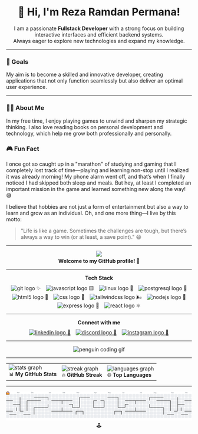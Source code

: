 <h1 align="center">👋 Hi, I'm Reza Ramdan Permana!</h1>

<p align="center">
  I am a passionate <b>Fullstack Developer</b> with a strong focus on building interactive interfaces and efficient backend systems.<br>
  Always eager to explore new technologies and expand my knowledge.
</p>

---

### 🎯 Goals
My aim is to become a skilled and innovative developer, creating applications that not only function seamlessly but also deliver an optimal user experience.

---

### 🧑‍💻 About Me
In my free time, I enjoy playing games to unwind and sharpen my strategic thinking. I also love reading books on personal development and technology, which help me grow both professionally and personally.

### 🎮 Fun Fact
I once got so caught up in a "marathon" of studying and gaming that I completely lost track of time—playing and learning non-stop until I realized it was already morning! My phone alarm went off, and that’s when I finally noticed I had skipped both sleep and meals. But hey, at least I completed an important mission in the game and learned something new along the way! 😅

I believe that hobbies are not just a form of entertainment but also a way to learn and grow as an individual. Oh, and one more thing—I live by this motto:

> "Life is like a game. Sometimes the challenges are tough, but there’s always a way to win (or at least, a save point)." 😄

---

<div align="center">
  <img src="https://visitor-badge.laobi.icu/badge?page_id=RezaR2P.RezaR2P&"  />
  <br/>
  <b>Welcome to my GitHub profile! 🚀</b>
</div>

---

<div align="center">
  <b>Tech Stack</b><br>
  <span style="display:block; height:10px;"></span>
  <span style="display:inline-block; margin:0 5px;">
    <img src="https://cdn.jsdelivr.net/gh/devicons/devicon/icons/git/git-original.svg" height="40" alt="git logo" /> ✨
  </span>
  <span style="display:inline-block; margin:0 5px;">
    <img src="https://cdn.jsdelivr.net/gh/devicons/devicon/icons/javascript/javascript-original.svg" height="40" alt="javascript logo" /> 🟨
  </span>
  <span style="display:inline-block; margin:0 5px;">
    <img src="https://cdn.jsdelivr.net/gh/devicons/devicon/icons/linux/linux-original.svg" height="40" alt="linux logo" /> 🐧
  </span>
  <span style="display:inline-block; margin:0 5px;">
    <img src="https://cdn.jsdelivr.net/gh/devicons/devicon/icons/postgresql/postgresql-original.svg" height="40" alt="postgresql logo" /> 🐘
  </span>
  <span style="display:inline-block; margin:0 5px;">
    <img src="https://cdn.simpleicons.org/html5/E34F26" height="40" alt="html5 logo" /> 🔶
  </span>
  <span style="display:inline-block; margin:0 5px;">
    <img src="https://skillicons.dev/icons?i=css" height="40" alt="css logo" /> 🎨
  </span>
  <span style="display:inline-block; margin:0 5px;">
    <img src="https://skillicons.dev/icons?i=tailwind" height="40" alt="tailwindcss logo" /> 🌬️
  </span>
  <span style="display:inline-block; margin:0 5px;">
    <img src="https://skillicons.dev/icons?i=nodejs" height="40" alt="nodejs logo" /> 🌳
  </span>
  <span style="display:inline-block; margin:0 5px;">
    <img src="https://skillicons.dev/icons?i=express" height="40" alt="express logo" /> 🚂
  </span>
  <span style="display:inline-block; margin:0 5px;">
    <img src="https://cdn.simpleicons.org/react/61DAFB" height="40" alt="react logo" /> ⚛️
  </span>
</div>

---

<div align="center">
  <b>Connect with me</b><br>
  <span style="display:block; height:10px;"></span>
  <a href="https://www.linkedin.com/in/reza-ramdan-permana-45b310222/" target="_blank" style="display:inline-block; margin:0 5px;">
    <img src="https://img.shields.io/static/v1?message=LinkedIn&logo=linkedin&label=&color=0077B5&logoColor=white&labelColor=&style=for-the-badge" height="25" alt="linkedin logo"  /> 💼
  </a>
  <a href="https://discordapp.com/users/980657950517514321" target="_blank" style="display:inline-block; margin:0 5px;">
    <img src="https://img.shields.io/static/v1?message=Discord&logo=discord&label=&color=7289DA&logoColor=white&labelColor=&style=for-the-badge" height="25" alt="discord logo"  /> 💬
  </a>
  <a href="https://www.instagram.com/sjhdskd/" target="_blank" style="display:inline-block; margin:0 5px;">
    <img src="https://img.shields.io/static/v1?message=Instagram&logo=instagram&label=&color=E4405F&logoColor=white&labelColor=&style=for-the-badge" height="25" alt="instagram logo"  /> 📸
  </a>
</div>

---

<div align="center">
  <img src="https://media1.giphy.com/media/v1.Y2lkPTc5MGI3NjExbXFjams0Z3B1NnB5YXZrYmk3bm03NDd1d3E1NjE0ZjF4YjhwdW95cSZlcD12MV9pbnRlcm5hbF9naWZfYnlfaWQmY3Q9Zw/QDjpIL6oNCVZ4qzGs7/giphy.gif" height="200" alt="penguin coding gif" />
</div>

---

<div align="center">
  <table>
    <tr>
      <td>
        <img src="https://github-readme-stats.vercel.app/api?username=RezaR2P&hide_title=false&hide_rank=false&show_icons=true&include_all_commits=true&count_private=true&disable_animations=false&theme=dracula&locale=en&hide_border=false&order=1" height="150" alt="stats graph"  />
        <br/>📊 <b>My GitHub Stats</b>
      </td>
      <td>
        <img src="https://streak-stats.demolab.com?user=RezaR2P&locale=en&mode=daily&theme=dracula&hide_border=false&border_radius=5&order=3" height="150" alt="streak graph"  />
        <br/>🔥 <b>GitHub Streak</b>
      </td>
      <td>
        <img src="https://github-readme-stats.vercel.app/api/top-langs?username=RezaR2P&locale=en&hide_title=false&layout=compact&card_width=320&langs_count=5&theme=dracula&hide_border=false&order=2" height="150" alt="languages graph"  />
        <br/>🌐 <b>Top Languages</b>
      </td>
    </tr>
  </table>
</div>

---

<div align="center">
  <picture>
    <source media="(prefers-color-scheme: dark)" srcset="https://raw.githubusercontent.com/RezaR2P/RezaR2P/output/pacman-contribution-graph-dark.svg">
    <source media="(prefers-color-scheme: light)" srcset="https://raw.githubusercontent.com/RezaR2P/RezaR2P/output/pacman-contribution-graph.svg">
    <img alt="pacman contribution graph" src="https://raw.githubusercontent.com/RezaR2P/RezaR2P/output/pacman-contribution-graph.svg"> 🕹️
  </picture>
</div>